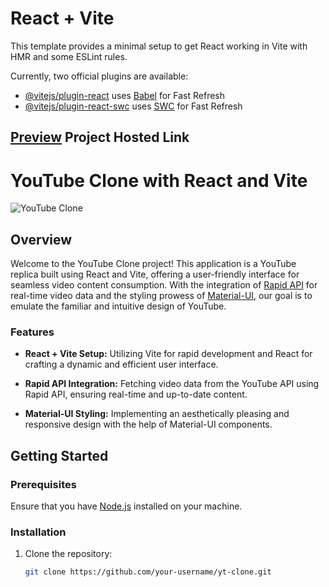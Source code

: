 # React + Vite

This template provides a minimal setup to get React working in Vite with HMR and some ESLint rules.

Currently, two official plugins are available:

- [@vitejs/plugin-react](https://github.com/vitejs/vite-plugin-react/blob/main/packages/plugin-react/README.md) uses [Babel](https://babeljs.io/) for Fast Refresh
- [@vitejs/plugin-react-swc](https://github.com/vitejs/vite-plugin-react-swc) uses [SWC](https://swc.rs/) for Fast Refresh
## [ Preview](yt-clone-for-video.netlify.app) Project Hosted Link
# YouTube Clone with React and Vite

![YouTube Clone](https://i.ibb.co/s9Qys2j/logo.png)

## Overview

Welcome to the YouTube Clone project! This application is a YouTube replica built using React and Vite, offering a user-friendly interface for seamless video content consumption. With the integration of [Rapid API](https://rapidapi.com/) for real-time video data and the styling prowess of [Material-UI](https://mui.com/), our goal is to emulate the familiar and intuitive design of YouTube.

### Features

- **React + Vite Setup:** Utilizing Vite for rapid development and React for crafting a dynamic and efficient user interface.

- **Rapid API Integration:** Fetching video data from the YouTube API using Rapid API, ensuring real-time and up-to-date content.

- **Material-UI Styling:** Implementing an aesthetically pleasing and responsive design with the help of Material-UI components.

## Getting Started

### Prerequisites

Ensure that you have [Node.js](https://nodejs.org/) installed on your machine.

### Installation

1. Clone the repository:

   ```bash
   git clone https://github.com/your-username/yt-clone.git
